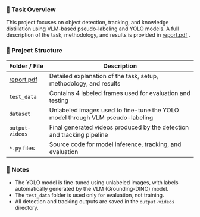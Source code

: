 ### 📌 Task Overview

This project focuses on object detection, tracking, and knowledge distillation using VLM-based pseudo-labeling and YOLO models. A full description of the task, methodology, and results is provided in [report.pdf](report.pdf)
.

### 📌 Project Structure

| Folder / File | Description |
|---------------|------------|
| [report.pdf](report.pdf) | Detailed explanation of the task, setup, methodology, and results |
| `test_data` | Contains 4 labeled frames used for evaluation and testing |
| `dataset` | Unlabeled images used to fine-tune the YOLO model through VLM pseudo-labeling |
| `output-videos` | Final generated videos produced by the detection and tracking pipeline |
| `*.py` files | Source code for model inference, tracking, and evaluation |

### 📌 Notes

- The YOLO model is fine-tuned using unlabeled images, with labels automatically generated by the VLM (Grounding-DINO) model.
- The `test_data` folder is used only for evaluation, not training.
- All detection and tracking outputs are saved in the `output-videos` directory.
